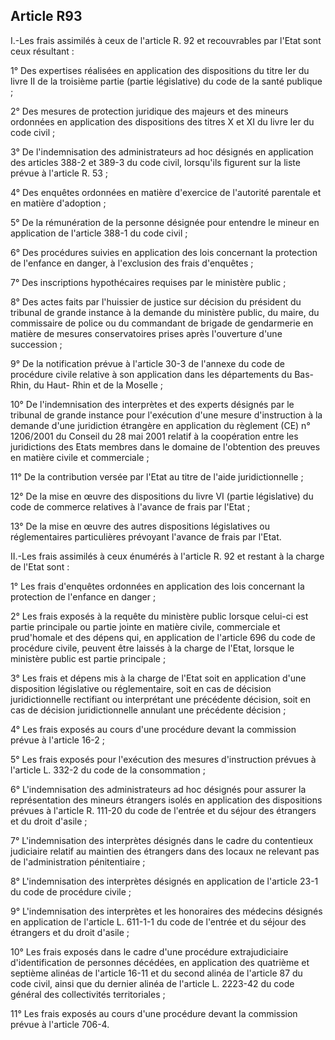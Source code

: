 Article R93
----
I.-Les frais assimilés à ceux de l'article R. 92 et recouvrables par l'Etat sont
ceux résultant :

1° Des expertises réalisées en application des dispositions du titre Ier du
livre II de la troisième partie (partie législative) du code de la santé
publique ;

2° Des mesures de protection juridique des majeurs et des mineurs ordonnées en
application des dispositions des titres X et XI du livre Ier du code civil ;

3° De l'indemnisation des administrateurs ad hoc désignés en application des
articles 388-2 et 389-3 du code civil, lorsqu'ils figurent sur la liste prévue à
l'article R. 53 ;

4° Des enquêtes ordonnées en matière d'exercice de l'autorité parentale et en
matière d'adoption ;

5° De la rémunération de la personne désignée pour entendre le mineur en
application de l'article 388-1 du code civil ;

6° Des procédures suivies en application des lois concernant la protection de
l'enfance en danger, à l'exclusion des frais d'enquêtes ;

7° Des inscriptions hypothécaires requises par le ministère public ;

8° Des actes faits par l'huissier de justice sur décision du président du
tribunal de grande instance à la demande du ministère public, du maire, du
commissaire de police ou du commandant de brigade de gendarmerie en matière de
mesures conservatoires prises après l'ouverture d'une succession ;

9° De la notification prévue à l'article 30-3 de l'annexe du code de procédure
civile relative à son application dans les départements du Bas-Rhin, du Haut-
Rhin et de la Moselle ;

10° De l'indemnisation des interprètes et des experts désignés par le tribunal
de grande instance pour l'exécution d'une mesure d'instruction à la demande
d'une juridiction étrangère en application du règlement (CE) n° 1206/2001 du
Conseil du 28 mai 2001 relatif à la coopération entre les juridictions des Etats
membres dans le domaine de l'obtention des preuves en matière civile et
commerciale ;

11° De la contribution versée par l'Etat au titre de l'aide juridictionnelle ;

12° De la mise en œuvre des dispositions du livre VI (partie législative) du
code de commerce relatives à l'avance de frais par l'Etat ;

13° De la mise en œuvre des autres dispositions législatives ou réglementaires
particulières prévoyant l'avance de frais par l'Etat.

II.-Les frais assimilés à ceux énumérés à l'article R. 92 et restant à la charge
de l'Etat sont :

1° Les frais d'enquêtes ordonnées en application des lois concernant la
protection de l'enfance en danger ;

2° Les frais exposés à la requête du ministère public lorsque celui-ci est
partie principale ou partie jointe en matière civile, commerciale et prud'homale
et des dépens qui, en application de l'article 696 du code de procédure civile,
peuvent être laissés à la charge de l'Etat, lorsque le ministère public est
partie principale ;

3° Les frais et dépens mis à la charge de l'Etat soit en application d'une
disposition législative ou réglementaire, soit en cas de décision
juridictionnelle rectifiant ou interprétant une précédente décision, soit en cas
de décision juridictionnelle annulant une précédente décision ;

4° Les frais exposés au cours d'une procédure devant la commission prévue à
l'article 16-2 ;

5° Les frais exposés pour l'exécution des mesures d'instruction prévues à
l'article L. 332-2 du code de la consommation ;

6° L'indemnisation des administrateurs ad hoc désignés pour assurer la
représentation des mineurs étrangers isolés en application des dispositions
prévues à l'article R. 111-20 du code de l'entrée et du séjour des étrangers et
du droit d'asile ;

7° L'indemnisation des interprètes désignés dans le cadre du contentieux
judiciaire relatif au maintien des étrangers dans des locaux ne relevant pas de
l'administration pénitentiaire ;

8° L'indemnisation des interprètes désignés en application de l'article 23-1 du
code de procédure civile ;

9° L'indemnisation des interprètes et les honoraires des médecins désignés en
application de l'article L. 611-1-1 du code de l'entrée et du séjour des
étrangers et du droit d'asile ;

10° Les frais exposés dans le cadre d'une procédure extrajudiciaire
d'identification de personnes décédées, en application des quatrième et septième
alinéas de l'article 16-11 et du second alinéa de l'article 87 du code civil,
ainsi que du dernier alinéa de l'article L. 2223-42 du code général des
collectivités territoriales ;

11° Les frais exposés au cours d'une procédure devant la commission prévue à
l'article 706-4.
